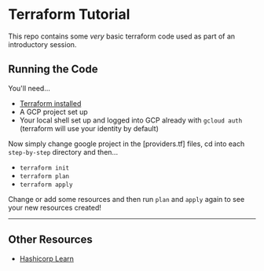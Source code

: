 # Terraform Tutorial

This repo contains some _very_ basic terraform code used as part of an introductory session.

## Running the Code

You'll need...

- [Terraform installed](https://learn.hashicorp.com/terraform/getting-started/install.html)
- A GCP project set up
- Your local shell set up and logged into GCP already with `gcloud auth` (terraform will use your identity by default)

Now simply change google project in the [providers.tf] files, cd into each `step-by-step` directory and then...

- `terraform init`
- `terraform plan`
- `terraform apply`

Change or add some resources and then run `plan` and `apply` again to see your new resources created!

---

## Other Resources

- [Hashicorp Learn](https://learn.hashicorp.com/terraform)
